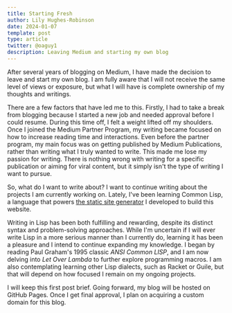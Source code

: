 ```yaml
---
title: Starting Fresh
author: Lily Hughes-Robinson
date: 2024-01-07
template: post
type: article
twitter: @oaguy1
description: Leaving Medium and starting my own blog
---
```


After several years of blogging on Medium, I have made the decision to leave and start my own blog. I am fully aware that I will not receive the same level of views or exposure, but what I will have is complete ownership of my thoughts and writings.

There are a few factors that have led me to this. Firstly, I had to take a break from blogging because I started a new job and needed approval before I could resume. During this time off, I felt a weight lifted off my shoulders. Once I joined the Medium Partner Program, my writing became focused on how to increase reading time and interactions. Even before the partner program, my main focus was on getting published by Medium Publications, rather than writing what I truly wanted to write. This made me lose my passion for writing. There is nothing wrong with writing for a specific publication or aiming for viral content, but it simply isn't the type of writing I want to pursue.

So, what do I want to write about? I want to continue writing about the projects I am currently working on. Lately, I've been learning Common Lisp, a language that powers [the static site generator](https://github.com/oaguy1/cl-yassg) I developed to build this website.

Writing in Lisp has been both fulfilling and rewarding, despite its distinct syntax and problem-solving approaches. While I'm uncertain if I will ever write Lisp in a more serious manner than I currently do, learning it has been a pleasure and I intend to continue expanding my knowledge. I began by reading Paul Graham's 1995 classic *ANSI Common LISP*, and I am now delving into  *Let Over Lambda* to further explore programming macros. I am also contemplating learning other Lisp dialects, such as Racket or Guile, but that will depend on how focused I remain on my ongoing projects.

I will keep this first post brief. Going forward, my  blog will be hosted on GitHub Pages. Once I get final approval, I plan on acquiring a custom domain for this blog.
